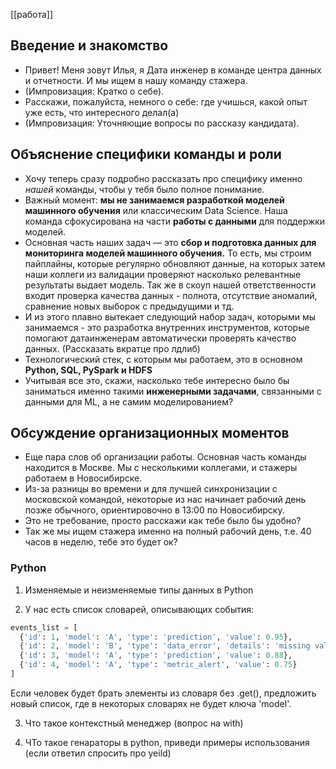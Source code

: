 [[работа]]
## Введение и знакомство
- Привет! Меня зовут Илья, я Дата инженер в команде центра данных и отчетности. И мы ищем в нашу команду стажера.
- (Импровизация: Кратко о себе).
- Расскажи, пожалуйста, немного о себе: где учишься, какой опыт уже есть, что интересного делал(а)
- (Импровизация: Уточняющие вопросы по рассказу кандидата).

## Объяснение специфики команды и роли
- Хочу теперь сразу подробно рассказать про специфику именно _нашей_ команды, чтобы у тебя было полное понимание.
- Важный момент: **мы не занимаемся разработкой моделей машинного обучения** или классическим Data Science. Наша команда сфокусирована на части **работы с данными** для поддержки моделей.
- Основная часть наших задач — это **сбор и подготовка данных для мониторинга моделей машинного обучения.** То есть, мы строим пайплайны, которые регулярно обновляют данные, на которых затем наши коллеги из валидации проверяют насколько релевантные результаты выдает модель. Так же в скоуп нашей ответственности входит проверка качества данных - полнота, отсутствие аномалий, сравнение новых выборок с предыдущими и тд.
- И из этого плавно вытекает следующий набор задач, которыми мы занимаемся - это разработка внутренних инструментов, которые помогают датаинженерам автоматически проверять качество данных. (Рассказать вкратце про лдлиб)
- Технологический стек, с которым мы работаем, это в основном **Python, SQL, PySpark и HDFS**
- Учитывая все это, скажи, насколько тебе интересно было бы заниматься именно такими **инженерными задачами**, связанными с данными для ML, а не самим моделированием?


## Обсуждение организационных моментов
- Еще пара слов об организации работы. Основная часть команды находится в Москве. Мы с несколькими коллегами, и стажеры работаем в Новосибирске.
- Из-за разницы во времени и для лучшей синхронизации с московской командой, некоторые из нас начинает рабочий день позже обычного, ориентировочно в 13:00 по Новосибирску.
- Это не требование, просто расскажи как тебе было бы удобно?
- Так же мы ищем стажера именно на полный рабочий день, т.е. 40 часов в неделю, тебе это будет ок?

### Python
1. Изменяемые и неизменяемые типы данных в Python

2. У нас есть список словарей, описывающих события:
```python
events_list = [
  {'id': 1, 'model': 'A', 'type': 'prediction', 'value': 0.95},
  {'id': 2, 'model': 'B', 'type': 'data_error', 'details': 'missing value'},
  {'id': 3, 'model': 'A', 'type': 'prediction', 'value': 0.88},
  {'id': 4, 'model': 'A', 'type': 'metric_alert', 'value': 0.75}
]
```
Если человек будет брать элементы из словаря без .get(), предложить новый список, где в некоторых словарях не будет ключа 'model'.

3. Что такое контекстный менеджер (вопрос на with)

4. ЧТо такое генараторы в python, приведи примеры использования (если ответил спросить про yeild)

